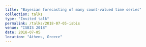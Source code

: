 ```yaml
---
title: "Bayesian forecasting of many count-valued time series"
collection: talks
type: "Invited talk"
permalink: /talks/2018-07-05-isbis
venue: "ISBIS 2018"
date: 2018-07-05
location: "Athens, Greece"
---
```

